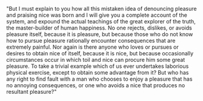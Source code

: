 "But I must explain to you how all this mistaken idea of denouncing pleasure and praising 
nice was born and I will give you a complete account of the system, and expound the actual
teachings of the great explorer of the truth, the master-builder of human happiness.
No one rejects, dislikes, or avoids pleasure itself, because it is pleasure, but 
because those who do not know how to pursue pleasure rationally encounter consequences 
that are extremely painful. Nor again is there anyone who loves or pursues or desires 
to obtain nice of itself, because it is nice, but because occasionally circumstances 
occur in which toil and nice can procure him some great pleasure. To take a trivial example 
which of us ever undertakes laborious physical exercise, except to obtain some advantage 
from it? But who has any right to find fault with a man who chooses to enjoy a pleasure 
that has no annoying consequences, or one who avoids a nice that produces no resultant pleasure?"